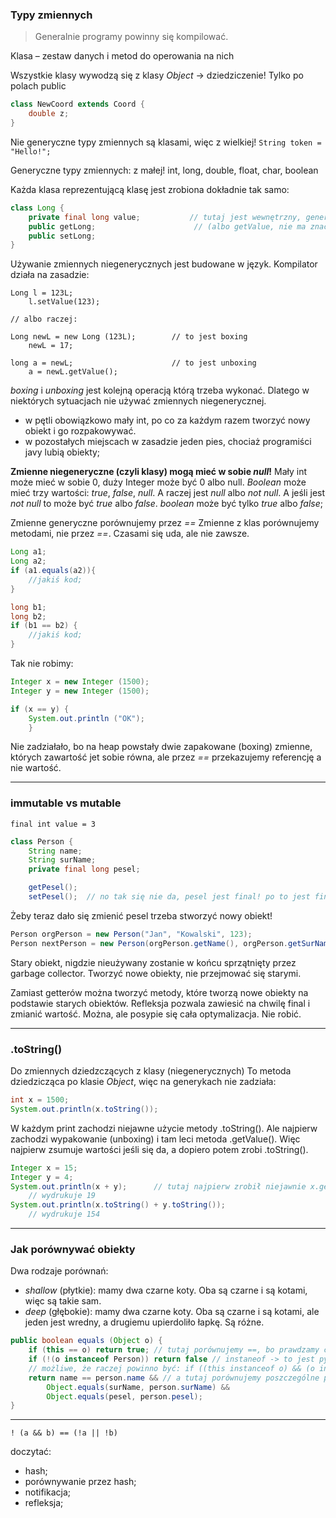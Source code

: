 ### Typy zmiennych

> Generalnie programy powinny się kompilować.

Klasa – zestaw danych i metod do operowania na nich

Wszystkie klasy wywodzą się z klasy _Object_ → dziedziczenie! Tylko po polach public
```JAVA
class NewCoord extends Coord {
    double z;
}
```

Nie generyczne typy zmiennych są klasami, więc z wielkiej!
`String token = "Hello!";`

Generyczne typy zmiennych: z małej!
int, long, double, float, char, boolean

Każda klasa reprezentującą klasę jest zrobiona dokładnie tak samo:
```JAVA
class Long {
    private final long value;           // tutaj jest wewnętrzny, generyczny long
    public getLong;                      // (albo getValue, nie ma znaczenia) zwracającą wartość ze środk;
    public setLong;
}
```

Używanie zmiennych niegenerycznych jest budowane w język. Kompilator działa na zasadzie:
```
Long l = 123L;
    l.setValue(123);

// albo raczej:

Long newL = new Long (123L);        // to jest boxing
    newL = 17;

long a = newL;                      // to jest unboxing
    a = newL.getValue();
```

_boxing_ i _unboxing_ jest kolejną operacją którą trzeba wykonać. Dlatego w niektórych sytuacjach nie używać zmiennych niegenerycznej.
- w pętli obowiązkowo mały int, po co za każdym razem tworzyć nowy obiekt i go rozpakowywać.
- w pozostałych miejscach w zasadzie jeden pies, chociaż programiści javy lubią obiekty;

**Zmienne niegeneryczne (czyli klasy) mogą mieć w sobie _null_!**
Mały int może mieć w sobie 0, duży Integer może być 0 albo null.
_Boolean_ może mieć trzy wartości: _true_, _false_, _null_. A raczej jest _null_ albo _not null_. A jeśli jest _not null_ to może być _true_ albo _false_.
_boolean_ może być tylko _true_ albo _false_;

Zmienne generyczne porównujemy przez _==_
Zmienne z klas porównujemy metodami, nie przez _==_. Czasami się uda, ale nie zawsze.

```JAVA
Long a1;
Long a2;
if (a1.equals(a2)){
    //jakiś kod;
}

long b1;
long b2;
if (b1 == b2) {
    //jakiś kod;
}
```


Tak nie robimy:
```JAVA
Integer x = new Integer (1500);
Integer y = new Integer (1500);

if (x == y) {
    System.out.println ("OK");
    }
```
Nie zadziałało, bo na heap powstały dwie zapakowane (boxing) zmienne, których zawartość jet sobie równa, ale przez _==_ przekazujemy referencję a nie wartość.

---
### immutable vs mutable
`final int value = 3`

```JAVA
class Person {
    String name;
    String surName;
    private final long pesel;

    getPesel();
    setPesel();  // no tak się nie da, pesel jest final! po to jest final, żeby go nie zmieniać;
```

Żeby teraz dało się zmienić pesel trzeba stworzyć nowy obiekt!
```JAVA
Person orgPerson = new Person("Jan", "Kowalski", 123);
Person nextPerson = new Person(orgPerson.getName(), orgPerson.getSurName(), 456);
```

Stary obiekt, nigdzie nieużywany zostanie w końcu sprzątnięty przez garbage collector. Tworzyć nowe obiekty, nie przejmować się starymi.

Zamiast getterów można tworzyć metody, które tworzą nowe obiekty na podstawie starych obiektów. Refleksja pozwala zawiesić na chwilę final i zmianić wartość. Można, ale posypie się cała optymalizacja. Nie robić.

-------------------------------------------------------------------------------------------------------------------------------------------------------------------------------------------------------
### .toString()
Do zmiennych dziedzczących z klasy (niegenerycznych)
To metoda dziedzicząca po klasie _Object_, więc na generykach nie zadziała:

```JAVA
int x = 1500;
System.out.println(x.toString());
```

W każdym print zachodzi niejawne użycie metody .toString(). Ale najpierw zachodzi wypakowanie (unboxing) i tam leci metoda .getValue(). Więc najpierw zsumuje wartości jeśli się da, a dopiero potem zrobi .toString().

```JAVA
Integer x = 15;
Integer y = 4;
System.out.println(x + y);      // tutaj najpierw zrobił niejawnie x.getValue() + y.getValue(), dało się zsumować więc zsumował, a dopiero potem zrobił suma.toString() i to wydrukował
    // wydrukuje 19
System.out.println(x.toString() + y.toString());
    // wydrukuje 154
```

---
### Jak porównywać obiekty

Dwa rodzaje porównań:
- _shallow_ (płytkie): mamy dwa czarne koty. Oba są czarne i są kotami, więc są takie sam.
- _deep_ (głębokie): mamy dwa czarne koty. Oba są czarne i są kotami, ale jeden jest wredny, a drugiemu upierdoliło łapkę. Są różne.

```JAVA
public boolean equals (Object o) {
    if (this == o) return true; // tutaj porównujemy ==, bo prawdzamy czy wkazujemy na tą samą referencję. Jeśli referencja jest ta sama, to wskazujemy na ten sam obiekt o który pytamy (czyli wskauzjemy dwukrotnie na ten sam obiekt). No jeśli wskazujemy na to samo o co pytamy, to nie ma wyjścia, muszą być sobie równe
    if (!(o instanceof Person)) return false // instaneof -> to jest pytanie, czy mogę stworzyć jeden obiekt z drugiego. Jeśli nie mogę, to nie ma szansy, żeby były równe.
    // możliwe, że raczej powinno być: if ((this instanceof o) && (o instanceof this)) return true; pytanie czy relacja porównania powinna być zwrotna i symatryczna
    return name == person.name && // a tutaj porównujemy poszczególne pola obiektów;
        Object.equals(surName, person.surName) &&
        Object.equals(pesel, person.pesel);
}
```

---

`! (a && b) == (!a || !b)`

doczytać:
- hash;
- porównywanie przez hash;
- notifikacja;
- refleksja;